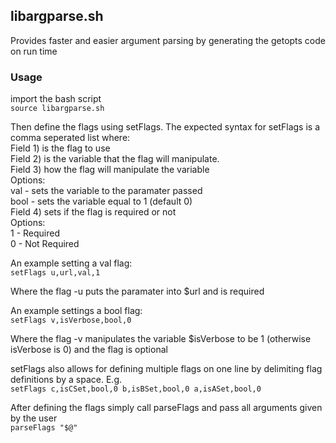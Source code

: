 ## libargparse.sh
Provides faster and easier argument parsing by generating the getopts code on run time    

### Usage
import the bash script   
`source libargparse.sh`

Then define the flags using setFlags. The expected syntax for setFlags is a comma seperated list where:    
	Field 1) is the flag to use     
	Field 2) is the variable that the flag will manipulate.     
	Field 3) how the flag will manipulate the variable    
		Options:     
			val - sets the variable to the paramater passed    
			bool - sets the variable equal to 1 (default 0)    
	Field 4) sets if the flag is required or not    
		Options:   
			1 - Required    
			0 - Not Required    

An example setting a val flag:    
`setFlags u,url,val,1` 

Where the flag -u puts the paramater into $url and is required     

An example settings a bool flag:    
`setFlags v,isVerbose,bool,0`     

Where the flag -v manipulates the variable $isVerbose to be 1 (otherwise isVerbose is 0) and the flag is optional     

setFlags also allows for defining multiple flags on one line by delimiting flag definitions by a space. E.g.    
`setFlags c,isCSet,bool,0 b,isBSet,bool,0 a,isASet,bool,0`    

After defining the flags simply call parseFlags and pass all arguments given by the user     
`parseFlags "$@"`   




